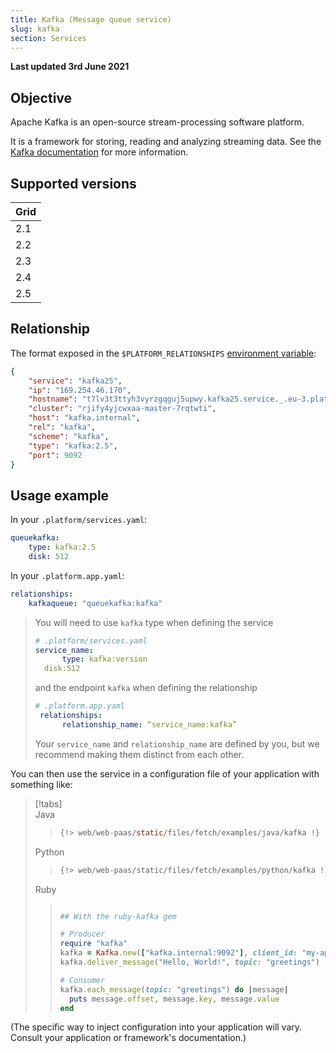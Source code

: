 ```yaml
---
title: Kafka (Message queue service)
slug: kafka
section: Services
---
```


**Last updated 3rd June 2021**


## Objective  

Apache Kafka is an open-source stream-processing software platform.


It is a framework for storing, reading and analyzing streaming data. See the [Kafka documentation](https://kafka.apache.org/documentation) for more information.

## Supported versions

| **Grid** | 
|----------------------------------|  
|  2.1 |  
|  2.2 |  
|  2.3 |  
|  2.4 |  
|  2.5 |  

## Relationship

The format exposed in the ``$PLATFORM_RELATIONSHIPS`` [environment variable](../../development-variables#platformsh-provided-variables):

```json  
{
    "service": "kafka25",
    "ip": "169.254.46.170",
    "hostname": "t7lv3t3ttyh3vyrzgqguj5upwy.kafka25.service._.eu-3.platformsh.site",
    "cluster": "rjify4yjcwxaa-master-7rqtwti",
    "host": "kafka.internal",
    "rel": "kafka",
    "scheme": "kafka",
    "type": "kafka:2.5",
    "port": 9092
}
```  

## Usage example

In your ``.platform/services.yaml``:


```yaml   
queuekafka:
    type: kafka:2.5
    disk: 512
```  


In your ``.platform.app.yaml``:


```yaml   
relationships:
    kafkaqueue: "queuekafka:kafka"
```  

> You will need to use `kafka` type when defining the service
>
> ```yaml
> # .platform/services.yaml
> service_name:
>       type: kafka:version
>	disk:512
> ```
>
> and the endpoint `kafka` when defining the relationship
>
> ```yaml
> # .platform.app.yaml
>  relationships:
>       relationship_name: “service_name:kafka”
> ```
>
> Your `service_name` and `relationship_name` are defined by you, but we recommend making them distinct from each other.
>


You can then use the service in a configuration file of your application with something like:

> [!tabs]      
> Java     
>> ``` java     
>> {!> web/web-paas/static/files/fetch/examples/java/kafka !}  
>> ```     
> Python     
>> ``` python     
>> {!> web/web-paas/static/files/fetch/examples/python/kafka !}  
>> ```     
> Ruby     
>> ``` ruby     
>> 
>> ## With the ruby-kafka gem
>> 
>> # Producer
>> require "kafka"
>> kafka = Kafka.new(["kafka.internal:9092"], client_id: "my-application")
>> kafka.deliver_message("Hello, World!", topic: "greetings")
>> 
>> # Consumer
>> kafka.each_message(topic: "greetings") do |message|
>>   puts message.offset, message.key, message.value
>> end
>> 
>> ```     

(The specific way to inject configuration into your application will vary. Consult your application or framework's documentation.)
